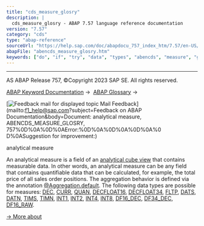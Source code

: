 ```yaml
---
title: "cds_measure_glosry"
description: |
  cds_measure_glosry - ABAP 7.57 language reference documentation
version: "7.57"
category: "cds"
type: "abap-reference"
sourceUrl: "https://help.sap.com/doc/abapdocu_757_index_htm/7.57/en-US/abencds_measure_glosry.htm"
abapFile: "abencds_measure_glosry.htm"
keywords: ["do", "if", "try", "data", "types", "abencds", "measure", "glosry"]
---
```


* * *

AS ABAP Release 757, ©Copyright 2023 SAP SE. All rights reserved.

[ABAP Keyword Documentation](https://help.sap.com/doc/abapdocu_757_index_htm/7.57/en-US/abenabap.htm) →  [ABAP Glossary](https://help.sap.com/doc/abapdocu_757_index_htm/7.57/en-US/abenabap_glossary.htm) → 

 [![](Mail.gif?object=Mail.gif&sap-language=EN "Feedback mail for displayed topic") Mail Feedback](mailto:f1_help@sap.com?subject=Feedback on ABAP Documentation&body=Document: analytical measure, ABENCDS_MEASURE_GLOSRY, 757%0D%0A%0D%0AError:%0D%0A%0D%0A%0D%0A%0
D%0ASuggestion for improvement:)

analytical measure

An analytical measure is a field of an [analytical cube view](https://help.sap.com/doc/abapdocu_757_index_htm/7.57/en-US/abencds_analytical_cube_glosry.htm "Glossary Entry") that contains measurable data. In other words, an analytical measure can be any field that contains quantifiable data that can be calculated, for example, the total price of all sales order positions. The aggregation behavior is defined via the annotation [@Aggregation.default](https://help.sap.com/doc/abapdocu_757_index_htm/7.57/en-US/abencds_f1_element_annotation.htm). The following data types are possible for measures: [DEC](https://help.sap.com/doc/abapdocu_757_index_htm/7.57/en-US/abenddic_builtin_types.htm), [CURR](https://help.sap.com/doc/abapdocu_757_index_htm/7.57/en-US/abenddic_builtin_types.htm), [QUAN](https://help.sap.com/doc/abapdocu_757_index_htm/7.57/en-US/abenddic_builtin_types.htm), [DECFLOAT16](https://help.sap.com/doc/abapdocu_757_index_htm/7.57/en-US/abenddic_builtin_types.htm), [DECFLOAT34](https://help.sap.com/doc/abapdocu_757_index_htm/7.57/en-US/abenddic_builtin_types.htm), [FLTP](https://help.sap.com/doc/abapdocu_757_index_htm/7.57/en-US/abenddic_builtin_types.htm), [DATS](https://help.sap.com/doc/abapdocu_757_index_htm/7.57/en-US/abenddic_builtin_types.htm), [DATN](https://help.sap.com/doc/abapdocu_757_index_htm/7.57/en-US/abenddic_builtin_types.htm), [TIMS](https://help.sap.com/doc/abapdocu_757_index_htm/7.57/en-US/abenddic_builtin_types.htm), [TIMN](https://help.sap.com/doc/abapdocu_757_index_htm/7.57/en-US/abenddic_builtin_types.htm), [INT1](https://help.sap.com/doc/abapdocu_757_index_htm/7.57/en-US/abenddic_builtin_types.htm), [INT2](https://help.sap.com/doc/abapdocu_757_index_htm/7.57/en-US/abenddic_builtin_types.htm), [INT4](https://help.sap.com/doc/abapdocu_757_index_htm/7.57/en-US/abenddic_builtin_types.htm), [INT8](https://help.sap.com/doc/abapdocu_757_index_htm/7.57/en-US/abenddic_builtin_types.htm), [DF16\_DEC](https://help.sap.com/doc/abapdocu_757_index_htm/7.57/en-US/abenddic_builtin_types.htm), [DF34\_DEC](https://help.sap.com/doc/abapdocu_757_index_htm/7.57/en-US/abenddic_builtin_types.htm), [DF16\_RAW](https://help.sap.com/doc/abapdocu_757_index_htm/7.57/en-US/abenddic_builtin_types.htm).

[→ More about](https://help.sap.com/doc/abapdocu_757_index_htm/7.57/en-US/abencds_measure_dimension_apv.htm)